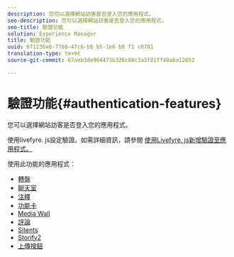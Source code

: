 ```yaml
---
description: 您可以選擇網站訪客是否登入您的應用程式。
seo-description: 您可以選擇網站訪客是否登入您的應用程式。
seo-title: 驗證功能
solution: Experience Manager
title: 驗證功能
uuid: 6f1236a0-7766-47c6-b6 b5-1e6 b8 f1 c0781
translation-type: tm+mt
source-git-commit: 67aeb3de964473b326c88c3a3f81ff48a6a12652

---
```



# 驗證功能{#authentication-features}

您可以選擇網站訪客是否登入您的應用程式。

使用livefyre. js設定驗證。如需詳細資訊，請參閱 [使用Livefyre. js新增驗證至應用程式。](/help/implementation/c-getting-started/c-implementation-process/c-using-livefyre.js-to-create-customize-and-use-apps-on-your-site.md)

使用此功能的應用程式：

* [轉盤](../c-about-apps/c-carousel-app/c-carousel-app.md#c_carousel_app)
* [聊天室](../c-about-apps/c-chat-app/c-chat-app.md#c_chat_app)
* [注釋](/help/using/c-about-apps/c-comments/c-comments.md)
* [功能卡](../c-about-apps/c-feature-card-app/c-feature-card-app.md#c_feature_card_app)
* [Media Wall](../c-about-apps/c-media-wall-app/c-media-wall-app.md#c_media_wall_app)
* [評論](../c-about-apps/c-reviews-app/c-reviews-app.md#c_reviews_app)
* [Sitents](../c-about-apps/c-sidenotes-app/c-sidenotes-app.md#c_sidenotes_app)
* [Storify2](../c-about-apps/c-storify2/c-storify2.md#c_storify2)
* [上傳按鈕](../c-about-apps/c-upload-button-app/c-upload-button-app.md#c_upload_button_app)

